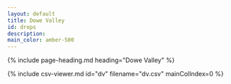 ```yaml
---
layout: default
title: Dowe Valley
id: drops
description:
main_color: amber-500
---
```


<div class="margin-center-90">
  {% include page-heading.md heading="Dowe Valley" %}
  
  {% include csv-viewer.md id="dv" filename="dv.csv" mainColIndex=0 %}
</div>